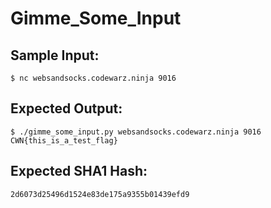 # Gimme_Some_Input

## Sample Input:

```
$ nc websandsocks.codewarz.ninja 9016
```
## Expected Output:

```
$ ./gimme_some_input.py websandsocks.codewarz.ninja 9016
CWN{this_is_a_test_flag}
```
## Expected SHA1 Hash:

```
2d6073d25496d1524e83de175a9355b01439efd9
```
